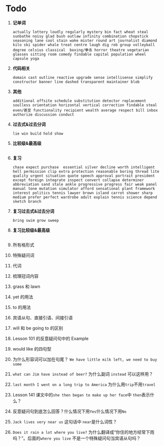 # Todo

1. **记单词**

   ```
   actually lottery loudly regularly mystery bin fact wheat steal sunbathe noisy glad bush outlaw infinity combination chopstick seasoning lane cool stain wake mister round art journalist diamond kilo ski spider whale treat centre laugh dig rob group volleyball degree celsius classical  boxing/拳击 horror theatre vegetarian glasses sitting room comedy findable capital population wheel capsule yoga
   ```

2. **代码相关**

   ```
   domain cast outline reactive upgrade sense intellisense simplify constructor banner line dashed transparent maintainer blob
   ```

3. **其他**

   ```
   additional offsite schedule substitution detector replacement soulless orientation horizontal vertical correction findable steal even/甚至 functionality recipient wealth average respect bill inbox authorize discussion conduct
   ```

4. **过去式&过去分词**

   ```
   lie win build hold show
   ```

5. **比较级&最高级**

   ```

   ```

6. **复习**

   ```
   chase expect purchase  essential silver decline worth intelligent hell permission clip extra protection reasonable boring thread lite quality urgent situation quote speech approval portrait president except foreign integrate inspect convert collapse determiner  abbreviation sand stale ankle progressive progress fair weak panel manual tone mutation simulator afford sensational plant framework interest politics tennis lawyer brown island carrot shower sharp medium prefer perfect wardrobe adult explain tennis science depend sketch branch
   ```

7. **复习过去式&过去分词**

   ```
   bring swim grow sweep
   ```

8. **复习比较级&最高级**

   ```

   ```

9. 所有格形式

10. 特殊疑问词

11. 代词

12. 梳理冠词内容

13. grass 和 lawn

14. yet 的用法

15. to 的用法

16. 宾语从句、直接引语、间接引语

17. will 和 be going to 的区别

18. Lesson 101 的反意疑问句中的 Example

19. would like 的四句型

20. 为什么形容词可以加在句尾？ `We have little milk left, we need to buy some`

21. `what can Jim have instead of beer?` 为什么副词 `instead` 可以这样用？

22. `last month I went on a long trip to America` 为什么用`trip`不用`travel`

23. Lesson 141 课文中的`she then began to make up her face`中 `then`表示什么？

24. 反意疑问句到底怎么回答？什么情况下用`Yes`什么情况下用`No`

25. `Jack lives very near us` 这句话中 `near`是什么词性？

26. `Does it rain a lot where you live?` 为什么翻译成“你住的地方经常下雨吗？”。后面的`where you live` 不是一个特殊疑问句当宾语从句吗？

